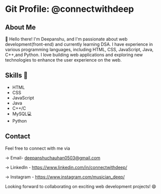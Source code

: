 # Git Profile: @connectwithdeep

## About Me
 👋 Hello there! I'm Deepanshu, and I'm passionate about web development(front-end) and currently learning DSA. I have experience in various programming languages, including HTML, CSS, JavaScript, Java, C++,and Python.
 I love building web applications and exploring new technologies to enhance the user experience on the web.
## Skills 🌱
- HTML
- CSS
- JavaScript
- Java
- C++/C
- MySQL💻
- Python
  
## Contact

Feel free to connect with me via 

-> Email- deepanshuchauhan0503@gmail.com 

-> LinkedIn - https://www.linkedin.com/in/connectwithdeep/ 

-> Instagram - https://www.instagram.com/musician_deep/

Looking forward to collaborating on exciting web development projects! 😄
